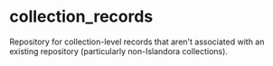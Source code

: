 # collection_records
Repository for collection-level records that aren't associated with an existing repository (particularly non-Islandora collections).
